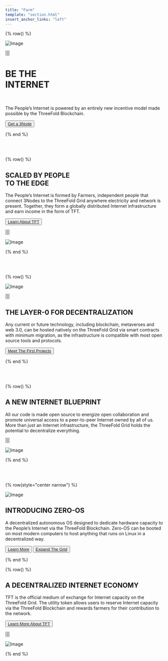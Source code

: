 ```yaml
---
title: "Farm"
template: "section.html"
insert_anchor_links: "left"
---
```





{% row() %}

![Image](/images/farm_header.jpg)

|||

# BE THE <br> INTERNET

<br>

The People’s Internet is powered by an entirely new incentive model made possible by the ThreeFold Blockchain.


<button>[Get a 3Node](/deploy)</button>

{% end %}


<br>
<br>

{% row() %}

## SCALED BY PEOPLE <br> TO THE EDGE

The People’s Internet is formed by Farmers, independent people that connect 3Nodes to the ThreeFold Grid anywhere electricity and network is present. Together, they form a globally distributed Internet infrastructure and earn income in the form of TFT.

<button>[Learn About TFT](/deploy)</button>

|||

![Image](/images/grid_scaled.png)

{% end %}


<br>
<br>

{% row() %}

![Image](/images/grid_people.jpg)

|||

## THE LAYER-0 FOR DECENTRALIZATION

Any current or future technology, including blockchain, metaverses and web 3.0, can be hosted natively on the ThreeFold Grid via smart contracts with minimum migration, as the infrastructure is compatible with most open source tools and protocols.

<button>[Meet The First Projects](/deploy)</button>


{% end %}


<br>
<br>

{% row() %}

## A NEW INTERNET BLUEPRINT

All our code is made open source to energize open collaboration and promote universal access to a peer-to-peer Internet owned by all of us. More than just an Internet infrastructure, the ThreeFold Grid holds the potential to decentralize everything.


|||

![Image](/images/grid_new_internet.jpg)

{% end %}


<br>
<br>


{% row(style="center narrow") %}

![Image](/images/zero_os.png#medium)

## **INTRODUCING ZERO-OS**

A decentralized autonomous OS designed to dedicate hardware capacity to the People’s Internet via the ThreeFold Blockchain. Zero-OS can be booted on most modern computers to host anything that runs on Linux in a decentralized way.


<button>[Learn More](/learn-more)</button>
<button>[Expand The Grid](/learn-more)</button>

{% end %}

{% row() %}

## A DECENTRALIZED INTERNET ECONOMY

TFT is the official medium of exchange for Internet capacity on the ThreeFold Grid. The utility token allows users to reserve Internet capacity via the ThreeFold Blockchain and rewards farmers for their contribution to the network.

<button>[Learn More About TFT](/deploy)</button>

|||

![Image](/images/grid_decenter.jpg)

{% end %}







